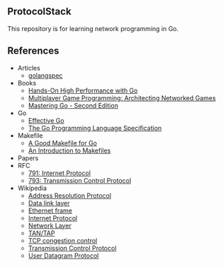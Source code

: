 ## ProtocolStack
This repository is for learning network programming in Go.

## References
- Articles
  - [golangspec](https://medium.com/golangspec)
- Books
  - [Hands-On High Performance with Go](https://www.packtpub.com/product/hands-on-high-performance-with-go/9781789805789)
  - [Multiplayer Game Programming: Architecting Networked Games](https://www.oreilly.com/library/view/multiplayer-game-programming/9780134034355/)
  - [Mastering Go - Second Edition](https://www.packtpub.com/product/mastering-go-second-edition/9781838559335)
- Go
  - [Effective Go](https://golang.org/doc/effective_go)
  - [The Go Programming Language Specification ](https://golang.org/ref/spec)
- Makefile
  - [A Good Makefile for Go](https://kodfabrik.com/journal/a-good-makefile-for-go)
  - [An Introduction to Makefiles](https://www.gnu.org/software/make/manual/html_node/Introduction.html)
- Papers
- RFC
  - [791: Internet Protocol](https://tools.ietf.org/html/rfc791)
  - [793: Transmission Control Protocol](https://tools.ietf.org/html/rfc793)
- Wikipedia
  - [Address Resolution Protocol](https://en.wikipedia.org/wiki/Address_Resolution_Protocol)
  - [Data link layer](https://en.wikipedia.org/wiki/Data_link_layer)
  - [Ethernet frame](https://en.wikipedia.org/wiki/Ethernet_frame)
  - [Internet Protocol](https://en.wikipedia.org/wiki/Internet_Protocol)
  - [Network Layer](https://en.wikipedia.org/wiki/Network_layer)
  - [TAN/TAP](https://en.wikipedia.org/wiki/TUN/TAP)
  - [TCP congestion control](https://en.wikipedia.org/wiki/TCP_congestion_control)
  - [Transmission Control Protocol](https://en.wikipedia.org/wiki/Transmission_Control_Protocol)
  - [User Datagram Protocol](https://en.wikipedia.org/wiki/User_Datagram_Protocol)
